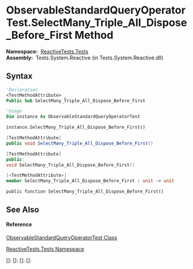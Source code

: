 # ObservableStandardQueryOperatorTest.SelectMany\_Triple\_All\_Dispose\_Before\_First Method

**Namespace:**  [ReactiveTests.Tests](ReactiveTests.Tests\ReactiveTests.Tests.md)  
**Assembly:**  Tests.System.Reactive (in Tests.System.Reactive.dll)

## Syntax

```vb
'Declaration
<TestMethodAttribute> _
Public Sub SelectMany_Triple_All_Dispose_Before_First
```

```vb
'Usage
Dim instance As ObservableStandardQueryOperatorTest

instance.SelectMany_Triple_All_Dispose_Before_First()
```

```csharp
[TestMethodAttribute]
public void SelectMany_Triple_All_Dispose_Before_First()
```

```c++
[TestMethodAttribute]
public:
void SelectMany_Triple_All_Dispose_Before_First()
```

```fsharp
[<TestMethodAttribute>]
member SelectMany_Triple_All_Dispose_Before_First : unit -> unit 
```

```jscript
public function SelectMany_Triple_All_Dispose_Before_First()
```

## See Also

#### Reference

[ObservableStandardQueryOperatorTest Class](ObservableStandardQueryOperatorTest\ObservableStandardQueryOperatorTest.md)

[ReactiveTests.Tests Namespace](ReactiveTests.Tests\ReactiveTests.Tests.md)

[]: 
[]: 
[]: 
[]: 